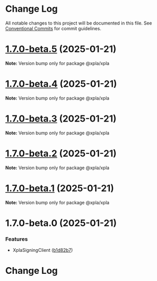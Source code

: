 # Change Log

All notable changes to this project will be documented in this file.
See [Conventional Commits](https://conventionalcommits.org) for commit guidelines.

# [1.7.0-beta.5](https://github.com/xpladev/xplajs/compare/@xpla/xpla@1.7.0-beta.4...@xpla/xpla@1.7.0-beta.5) (2025-01-21)

**Note:** Version bump only for package @xpla/xpla





# [1.7.0-beta.4](https://github.com/xpladev/xplajs/compare/@xpla/xpla@1.7.0-beta.3...@xpla/xpla@1.7.0-beta.4) (2025-01-21)

**Note:** Version bump only for package @xpla/xpla





# [1.7.0-beta.3](https://github.com/xpladev/xplajs/compare/@xpla/xpla@1.7.0-beta.2...@xpla/xpla@1.7.0-beta.3) (2025-01-21)

**Note:** Version bump only for package @xpla/xpla





# [1.7.0-beta.2](https://github.com/xpladev/xplajs/compare/@xpla/xpla@1.7.0-beta.1...@xpla/xpla@1.7.0-beta.2) (2025-01-21)

**Note:** Version bump only for package @xpla/xpla





# [1.7.0-beta.1](https://github.com/xpladev/xplajs/compare/@xpla/xpla@1.7.0-beta.0...@xpla/xpla@1.7.0-beta.1) (2025-01-21)

**Note:** Version bump only for package @xpla/xpla





# 1.7.0-beta.0 (2025-01-21)


### Features

* XplaSigningClient ([b1d82b7](https://github.com/xpladev/xplajs/commit/b1d82b7a673a420976809ca23164873132aeab04))





# Change Log
